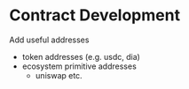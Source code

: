 # Contract Development

Add useful addresses&#x20;

* token addresses (e.g. usdc, dia)
* ecosystem primitive addresses
  * uniswap  etc.&#x20;
